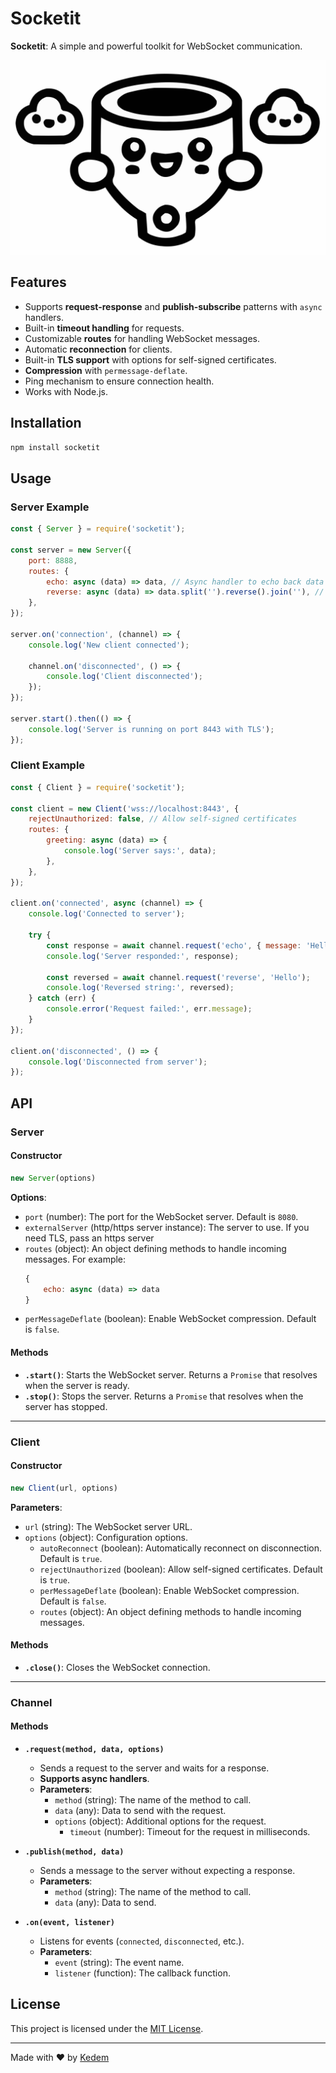 
# Socketit

**Socketit**: A simple and powerful toolkit for WebSocket communication.

![Socketit Logo](http://github.com/kedemd/socketit/raw/main/socketit.svg)

## Features

- Supports **request-response** and **publish-subscribe** patterns with `async` handlers.
- Built-in **timeout handling** for requests.
- Customizable **routes** for handling WebSocket messages.
- Automatic **reconnection** for clients.
- Built-in **TLS support** with options for self-signed certificates.
- **Compression** with `permessage-deflate`.
- Ping mechanism to ensure connection health.
- Works with Node.js.

## Installation

```bash
npm install socketit
```

## Usage

### Server Example

```javascript
const { Server } = require('socketit');

const server = new Server({
    port: 8888,
    routes: {
        echo: async (data) => data, // Async handler to echo back data
        reverse: async (data) => data.split('').reverse().join(''), // Reverse a string
    },
});

server.on('connection', (channel) => {
    console.log('New client connected');

    channel.on('disconnected', () => {
        console.log('Client disconnected');
    });
});

server.start().then(() => {
    console.log('Server is running on port 8443 with TLS');
});
```

### Client Example

```javascript
const { Client } = require('socketit');

const client = new Client('wss://localhost:8443', {
    rejectUnauthorized: false, // Allow self-signed certificates
    routes: {
        greeting: async (data) => {
            console.log('Server says:', data);
        },
    },
});

client.on('connected', async (channel) => {
    console.log('Connected to server');

    try {
        const response = await channel.request('echo', { message: 'Hello, server!' });
        console.log('Server responded:', response);

        const reversed = await channel.request('reverse', 'Hello');
        console.log('Reversed string:', reversed);
    } catch (err) {
        console.error('Request failed:', err.message);
    }
});

client.on('disconnected', () => {
    console.log('Disconnected from server');
});
```

## API

### Server

#### Constructor

```javascript
new Server(options)
```

**Options**:
- `port` (number): The port for the WebSocket server. Default is `8080`.
- `externalServer` (http/https server instance): The server to use. If you need TLS, pass an https server
- `routes` (object): An object defining methods to handle incoming messages. For example:
  ```javascript
  {
      echo: async (data) => data
  }
  ```
- `perMessageDeflate` (boolean): Enable WebSocket compression. Default is `false`.

#### Methods

- **`.start()`**: Starts the WebSocket server. Returns a `Promise` that resolves when the server is ready.
- **`.stop()`**: Stops the server. Returns a `Promise` that resolves when the server has stopped.

---

### Client

#### Constructor

```javascript
new Client(url, options)
```

**Parameters**:
- `url` (string): The WebSocket server URL.
- `options` (object): Configuration options.
  - `autoReconnect` (boolean): Automatically reconnect on disconnection. Default is `true`.
  - `rejectUnauthorized` (boolean): Allow self-signed certificates. Default is `true`.
  - `perMessageDeflate` (boolean): Enable WebSocket compression. Default is `false`.
  - `routes` (object): An object defining methods to handle incoming messages.

#### Methods

- **`.close()`**: Closes the WebSocket connection.

---

### Channel

#### Methods

- **`.request(method, data, options)`**
  - Sends a request to the server and waits for a response.
  - **Supports async handlers**.
  - **Parameters**:
    - `method` (string): The name of the method to call.
    - `data` (any): Data to send with the request.
    - `options` (object): Additional options for the request.
      - `timeout` (number): Timeout for the request in milliseconds.

- **`.publish(method, data)`**
  - Sends a message to the server without expecting a response.
  - **Parameters**:
    - `method` (string): The name of the method to call.
    - `data` (any): Data to send.

- **`.on(event, listener)`**
  - Listens for events (`connected`, `disconnected`, etc.).
  - **Parameters**:
    - `event` (string): The event name.
    - `listener` (function): The callback function.

## License

This project is licensed under the [MIT License]().

---

Made with ❤️ by [Kedem](https://github.com/kedemd)

